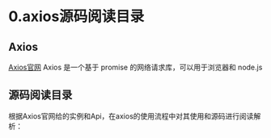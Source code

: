 # 0.axios源码阅读目录
## Axios
[Axios官网](https://www.axios-http.cn/)
Axios 是一个基于 promise 的网络请求库，可以用于浏览器和 node.js

## 源码阅读目录
根据Axios官网给的实例和Api，在axios的使用流程中对其使用和源码进行阅读解析：

